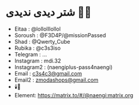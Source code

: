 # شتر دیدی ندیدی 🥷🏻

- Eitaa : @lollolIlollol
- Soroush : @F3D4P/@missionPassed
- Shad : @Qwerty_Cube
- Rubika : @c3s3iso
- Telegram : ...
- Instagram : mdi.32
- Instagram2 : (naengiplus-pass4naengi)
- Email : c3s4c3@gmail.com
- Email2 : zmodashops@gmail.com
- 🕯️🧠
- Element: https://matrix.to/#/@naengi:matrix.org

